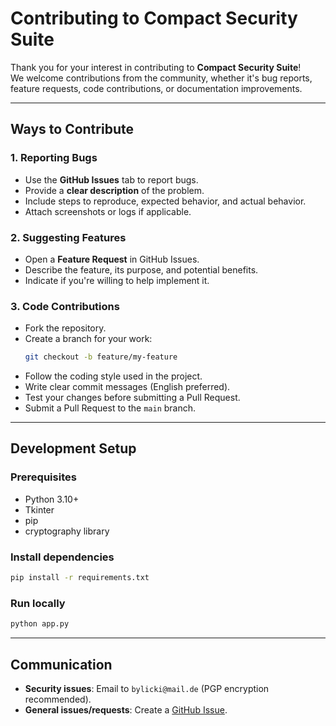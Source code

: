# Contributing to Compact Security Suite

Thank you for your interest in contributing to **Compact Security Suite**!  
We welcome contributions from the community, whether it's bug reports, feature requests, code contributions, or documentation improvements.

---

## Ways to Contribute

### 1. Reporting Bugs
- Use the **GitHub Issues** tab to report bugs.
- Provide a **clear description** of the problem.
- Include steps to reproduce, expected behavior, and actual behavior.
- Attach screenshots or logs if applicable.

### 2. Suggesting Features
- Open a **Feature Request** in GitHub Issues.
- Describe the feature, its purpose, and potential benefits.
- Indicate if you're willing to help implement it.

### 3. Code Contributions
- Fork the repository.
- Create a branch for your work:  
  ```bash
  git checkout -b feature/my-feature
  ```
- Follow the coding style used in the project.
- Write clear commit messages (English preferred).
- Test your changes before submitting a Pull Request.
- Submit a Pull Request to the `main` branch.

---

## Development Setup

### Prerequisites
- Python 3.10+
- Tkinter
- pip
- cryptography library

### Install dependencies
```bash
pip install -r requirements.txt
```

### Run locally
```bash
python app.py
```

---

## Communication
- **Security issues**: Email to `bylicki@mail.de` (PGP encryption recommended).
- **General issues/requests**: Create a [GitHub Issue](../../issues).
